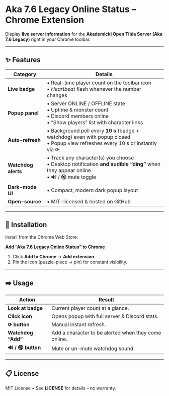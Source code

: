 # Aka 7.6 Legacy Online Status – Chrome Extension

Display **live server information** for the **Akademicki Open Tibia Server (Aka 7.6 Legacy)** right in your Chrome toolbar.

---

## ✨ Features

| Category            | Details                                                                                                     |
|---------------------|--------------------------------------------------------------------------------------------------------------|
| **Live badge**      | • Real-time player count on the toolbar icon<br>• *Heartbeat* flash whenever the number changes             |
| **Popup panel**     | • Server ONLINE / OFFLINE state<br>• Uptime & monster count<br>• Discord members online<br>• “Show players” list with character links |
| **Auto-refresh**    | • Background poll every **10 s** (badge + watchdog) even with popup closed<br>• Popup view refreshes every 10 s or instantly via ⟳ |
| **Watchdog alerts** | • Track any character(s) you choose<br>• Desktop notification **and audible “ding”** when they appear online<br>• 🔊 / 🔇 mute toggle |
| **Dark-mode UI**    | • Compact, modern dark popup layout |
| **Open-source**     | • MIT-licensed & hosted on GitHub |

---

## 🚀 Installation

Install from the Chrome Web Store:

**[Add “Aka 7.6 Legacy Online Status” to Chrome](https://chromewebstore.google.com/detail/aka-76-legacy-online-stat/eeacfdihbhhlakbljgbiblobconbklpf)**

1. Click **Add to Chrome** → **Add extension**.  
2. Pin the icon (puzzle-piece → pin) for constant visibility.

---

## ➡️ Usage

| Action                 | Result                                                                                 |
|------------------------|----------------------------------------------------------------------------------------|
| **Look at badge**      | Current player count at a glance.                                                      |
| **Click icon**         | Opens popup with full server & Discord stats.                                          |
| **⟳ button**           | Manual instant refresh.                                                                |
| **Watchdog “Add”**     | Add a character to be alerted when they come online.                                   |
| **🔊 / 🔇 button**      | Mute or un-mute watchdog sound.                                                        |

---

## 📋 License

MIT License • See **LICENSE** for details – no warranty.

